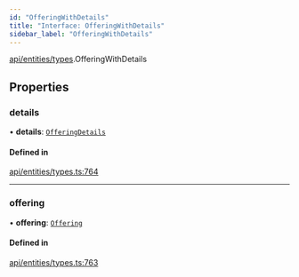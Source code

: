 ```yaml
---
id: "OfferingWithDetails"
title: "Interface: OfferingWithDetails"
sidebar_label: "OfferingWithDetails"
---
```


[api/entities/types](../../../../../modules/API/Entities/Types/Types.md).OfferingWithDetails

## Properties

### details

• **details**: [`OfferingDetails`](../../Offering/Types/OfferingDetails/OfferingDetails.md)

#### Defined in

[api/entities/types.ts:764](https://github.com/PolymeshAssociation/polymesh-sdk/blob/995f17653/src/api/entities/types.ts#L764)

___

### offering

• **offering**: [`Offering`](../../../../../classes/API/Entities/Offering/Offering.md)

#### Defined in

[api/entities/types.ts:763](https://github.com/PolymeshAssociation/polymesh-sdk/blob/995f17653/src/api/entities/types.ts#L763)
